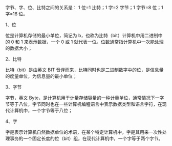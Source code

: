 <!--
 * @Author: 谢树宏
 * @Date: 2022-03-07 14:57:47
 * @LastEditors: 谢树宏
 * @LastEditTime: 2022-03-07 14:57:47
 * @FilePath: /about-study/计算机进制/字节，位，比特之间的关系.md
-->

字节、字、位、比特之间的关系是：
1 位=1 比特；1 字=2 字节；1 字节=8 位；1 字=16 位。

1、位

位是计算机存储的最小单位，简记为 b，也称为比特（bit）计算机中用二进制中的 0 和 1 来表示数据，一个 0 或 1 就代表一位。位数通常指计算机中一次能处理的数据大小；

2、比特

比特（bit）是由英文 BIT 音译而来，比特同时也是二进制数字中的位，是信息量的度量单位，为信息量的最小单位；

3、字节

字节，英文 Byte，是计算机用于计量存储容量的一种计量单位，通常情况下一字节等于八位，字节同时也在一些计算机编程语言中表示数据类型和语言字符，在现代计算机中，一个字节等于八位；

4、字

字是表示计算机自然数据单位的术语，在某个特定计算机中，字是其用来一次性处理事务的一个固定长度的位（bit）组，在现代计算机中，一个字等于两个字节。
